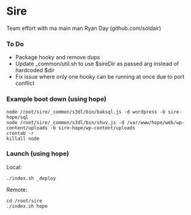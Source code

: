 Sire
===
Team effort with ma main man Ryan Day (github.com/soldair)


### To Do
- Package hooky and remove dups
- Update _common/util.sh to use $sireDir as passed arg instead of hardcoded $dir
- Fix issue where only one hooky can be running at once due to port conflict


### Example boot down (using hope)
```
node /root/sire/_common/s3dl/bin/baksql.js -d wordpress -b sire-hope/sql
node /root/sire/_common/s3dl/bin/shuv.js -d /var/www/hope/web/wp-content/uploads -b sire-hope/wp-content/uploads
crontab -r
killall node
```


### Launch (using hope)
Local:
```
./index.sh _deploy
```
Remote:
```
cd /root/sire
./index.sh hope
```
